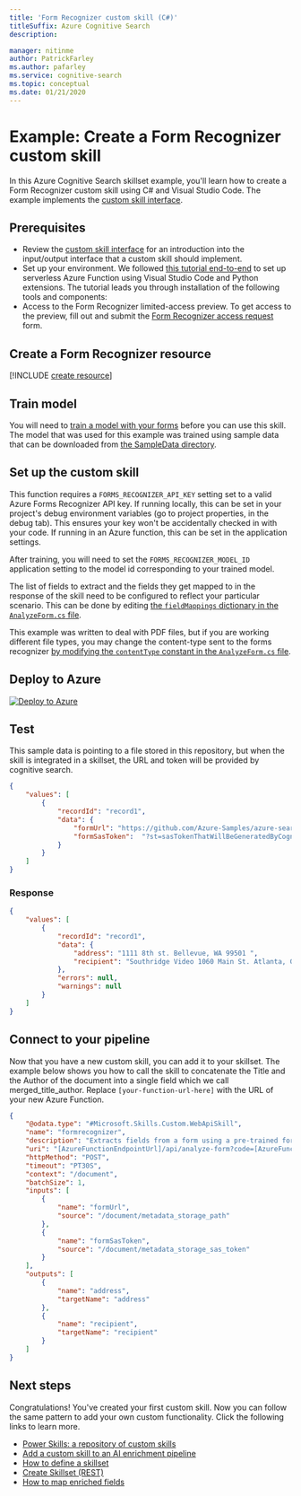 ```yaml
---
title: 'Form Recognizer custom skill (C#)'
titleSuffix: Azure Cognitive Search
description: 

manager: nitinme
author: PatrickFarley
ms.author: pafarley
ms.service: cognitive-search
ms.topic: conceptual
ms.date: 01/21/2020
---
```


# Example: Create a Form Recognizer custom skill

In this Azure Cognitive Search skillset example, you'll learn how to create a Form Recognizer custom skill using C# and Visual Studio Code. The example implements the [custom skill interface](cognitive-search-custom-skill-interface.md).


## Prerequisites

- Review the [custom skill interface](cognitive-search-custom-skill-interface.md) for an introduction into the input/output interface that a custom skill should implement.
- Set up your environment. We followed [this tutorial end-to-end](https://docs.microsoft.com/azure/python/tutorial-vs-code-serverless-python-01) to set up serverless Azure Function using Visual Studio Code and Python extensions. The tutorial leads you through installation of the following tools and components: 
- Access to the Form Recognizer limited-access preview. To get access to the preview, fill out and submit the [Form Recognizer access request](https://aka.ms/FormRecognizerRequestAccess) form.

## Create a Form Recognizer resource

[!INCLUDE [create resource](../cognitive-services/form-recognizer/includes/create-resource.md)]

## Train model

You will need to [train a model with your forms](https://docs.microsoft.com/en-us/azure/cognitive-services/form-recognizer/quickstarts/curl-train-extract) before you can use this skill. The model that was used for this example was trained using sample data that can be downloaded from [the SampleData directory](https://github.com/Azure-Samples/azure-search-power-skills/tree/master/SampleData).

## Set up the custom skill

This function requires a `FORMS_RECOGNIZER_API_KEY` setting set to a valid Azure Forms Recognizer API key.
If running locally, this can be set in your project's debug environment variables (go to project properties, in the debug tab). This ensures your key won't be accidentally checked in with your code.
If running in an Azure function, this can be set in the application settings.

After training, you will need to set the `FORMS_RECOGNIZER_MODEL_ID` application setting to the model id corresponding to your trained model.

The list of fields to extract and the fields they get mapped to in the response of the skill need to be configured to reflect your particular scenario. This can be done by editing [the `fieldMappings` dictionary in the `AnalyzeForm.cs` file](https://github.com/Azure-Samples/azure-search-power-skills/blob/master/Vision/AnalyzeForm/AnalyzeForm.cs#L24).

This example was written to deal with PDF files, but if you are working different file types, you may change the content-type sent to the forms recognizer [by modifying the `contentType` constant in the `AnalyzeForm.cs` file](https://github.com/Azure-Samples/azure-search-power-skills/blob/master/Vision/AnalyzeForm/AnalyzeForm.cs#L29).

## Deploy to Azure

[![Deploy to Azure](https://azuredeploy.net/deploybutton.svg)](https://portal.azure.com/#create/Microsoft.Template/uri/https%3A%2F%2Fraw.githubusercontent.com%2FAzure-Samples%2Fazure-search-power-skills%2Fmaster%2FVision%2FAnalyzeForm%2Fazuredeploy.json)


## Test

This sample data is pointing to a file stored in this repository, but when the skill is integrated in a skillset, the URL and token will be provided by cognitive search.

```json
{
    "values": [
        {
            "recordId": "record1",
            "data": { 
                "formUrl": "https://github.com/Azure-Samples/azure-search-power-skills/raw/master/SampleData/Invoice_4.pdf",
                "formSasToken":  "?st=sasTokenThatWillBeGeneratedByCognitiveSearch"
            }
        }
    ]
}
```

### Response

```json
{
    "values": [
        {
            "recordId": "record1",
            "data": {
                "address": "1111 8th st. Bellevue, WA 99501 ",
                "recipient": "Southridge Video 1060 Main St. Atlanta, GA 65024 "
            },
            "errors": null,
            "warnings": null
        }
    ]
}
```

## Connect to your pipeline

Now that you have a new custom skill, you can add it to your skillset. The example below shows you how to call the skill to
concatenate the Title and the Author of the document into a single field which we call merged_title_author. Replace `[your-function-url-here]` with the URL of your new Azure Function.

```json
{
    "@odata.type": "#Microsoft.Skills.Custom.WebApiSkill",
    "name": "formrecognizer", 
    "description": "Extracts fields from a form using a pre-trained form recognition model",
    "uri": "[AzureFunctionEndpointUrl]/api/analyze-form?code=[AzureFunctionDefaultHostKey]",
    "httpMethod": "POST",
    "timeout": "PT30S",
    "context": "/document",
    "batchSize": 1,
    "inputs": [
        {
            "name": "formUrl",
            "source": "/document/metadata_storage_path"
        },
        {
            "name": "formSasToken",
            "source": "/document/metadata_storage_sas_token"
        }
    ],
    "outputs": [
        {
            "name": "address",
            "targetName": "address"
        },
        {
            "name": "recipient",
            "targetName": "recipient"
        }
    ]
}
```

## Next steps
Congratulations! You've created your first custom skill. Now you can follow the same pattern to add your own custom functionality. Click the following links to learn more.

+ [Power Skills: a repository of custom skills](https://github.com/Azure-Samples/azure-search-power-skills)
+ [Add a custom skill to an AI enrichment pipeline](cognitive-search-custom-skill-interface.md)
+ [How to define a skillset](cognitive-search-defining-skillset.md)
+ [Create Skillset (REST)](https://docs.microsoft.com/rest/api/searchservice/create-skillset)
+ [How to map enriched fields](cognitive-search-output-field-mapping.md)
